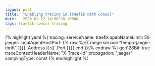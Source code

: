 ```yaml
---
layout: post
title:  "Enabling tracing in Traefik with Consul"
date:   2023-02-22 14:50:30 +0000
tags: traefik consul tracing
---
```

{% highlight yaml %}
tracing:
  serviceName: traefik
  spanNameLimit: 50
  jaeger:
    localAgentHostPort: {% raw %}{{ range service "tempo-jaeger-thrift" }}{{ .Address }}:{{ .Port }}{{ end }}{% endraw %}
    gen128Bit: true
    traceContextHeaderName: "X-Trace-Id"
    propagation: "jaeger"
    samplingType: const
{% endhighlight %}